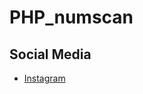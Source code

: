 # PHP_numscan

## Social Media
<ul>
  <li><a href="https://instagram.com/1zsb">Instagram</a></li>
</ul>
